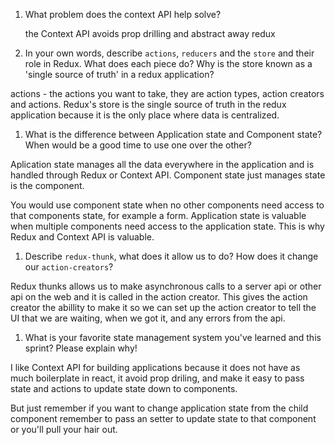 1. What problem does the context API help solve?

    the Context API avoids prop drilling and abstract away redux

1. In your own words, describe `actions`, `reducers` and the `store` and their role in Redux. What does each piece do? Why is the store known as a 'single source of truth' in a redux application?

actions - the actions you want to take, they are action types, action creators and actions. Redux's store is the single source of truth in the redux application because it is the only place where data is centralized.


1. What is the difference between Application state and Component state? When would be a good time to use one over the other?

Aplication state manages all the data everywhere in the application and is handled through Redux or Context API. Component state just manages state is the component.

You would use component state when no other components need access to that components state, for example a form. Application state is valuable when multiple components need access to the application state. This is why Redux and Context API is valuable.

1. Describe `redux-thunk`, what does it allow us to do? How does it change our `action-creators`?

Redux thunks allows us to make asynchronous calls to a server api or other api on the web and it is called in the action creator. This gives the action creator the abillity to make it so we can set up the action creator to tell the UI that we are waiting, when we got it, and any errors from the api.

1. What is your favorite state management system you've learned and this sprint? Please explain why!

I like Context API for building applications because it does not have as much boilerplate in react, it avoid prop driling, and make it easy to pass state and actions to update state down to components.

But just remember if you want to change application state from the child component remember to pass an setter to update state to that component or you'll pull your hair out.